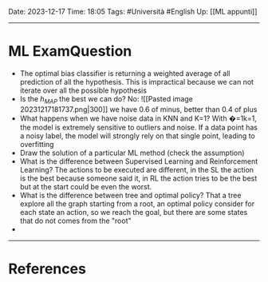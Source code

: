 Date: 2023-12-17
Time: 18:05
Tags: #Università #English 
Up: [[ML appunti]]

---
# ML ExamQuestion

- The optimal bias classifier is returning a weighted average of all prediction of all the hypothesis. This is impractical because we can not iterate over all the possible hypothesis
- Is the $h_{MAP}$ the best we can do? No: 
  ![[Pasted image 20231217181737.png|300]] we have 0.6 of minus, better than 0.4 of plus
- What happens when we have noise data in KNN and K=1? With �=1k=1, the model is extremely sensitive to outliers and noise. If a data point has a noisy label, the model will strongly rely on that single point, leading to overfitting
- Draw the solution of a particular ML method (check the assumption)
- What is the difference between Supervised Learning and Reinforcement Learning? The actions to be executed are different, in the SL the action is the best because someone said it, in RL the action tries to be the best but at the start could be even the worst. 
- What is the difference between tree and optimal policy? That a tree explore all the graph starting from a root, an optimal policy consider for each state an action, so we reach the goal, but there are some states that do not comes from the "root"
- 

---
# References
